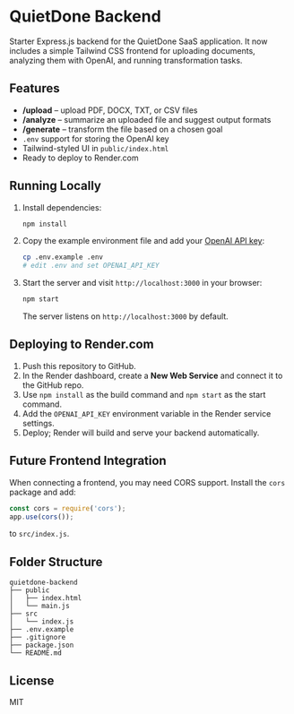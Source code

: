 # QuietDone Backend

Starter Express.js backend for the QuietDone SaaS application. It now includes a simple Tailwind CSS frontend for uploading documents, analyzing them with OpenAI, and running transformation tasks.

## Features
- **/upload** – upload PDF, DOCX, TXT, or CSV files
- **/analyze** – summarize an uploaded file and suggest output formats
- **/generate** – transform the file based on a chosen goal
- `.env` support for storing the OpenAI key
- Tailwind-styled UI in `public/index.html`
- Ready to deploy to Render.com

## Running Locally
1. Install dependencies:
   ```bash
   npm install
   ```
2. Copy the example environment file and add your [OpenAI API key](https://platform.openai.com/account/api-keys):
   ```bash
   cp .env.example .env
   # edit .env and set OPENAI_API_KEY
   ```
3. Start the server and visit `http://localhost:3000` in your browser:
   ```bash
   npm start
   ```
   The server listens on `http://localhost:3000` by default.

## Deploying to Render.com
1. Push this repository to GitHub.
2. In the Render dashboard, create a **New Web Service** and connect it to the GitHub repo.
3. Use `npm install` as the build command and `npm start` as the start command.
4. Add the `OPENAI_API_KEY` environment variable in the Render service settings.
5. Deploy; Render will build and serve your backend automatically.

## Future Frontend Integration
When connecting a frontend, you may need CORS support. Install the `cors` package and add:
```javascript
const cors = require('cors');
app.use(cors());
```
to `src/index.js`.

## Folder Structure
```
quietdone-backend
├── public
│   ├── index.html
│   └── main.js
├── src
│   └── index.js
├── .env.example
├── .gitignore
├── package.json
└── README.md
```

## License
MIT
